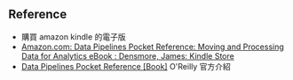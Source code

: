 
## Reference
  * 購買 amazon kindle 的電子版
  * [Amazon.com: Data Pipelines Pocket Reference: Moving and Processing Data for Analytics eBook : Densmore, James: Kindle Store](https://www.amazon.com/Data-Pipelines-Pocket-Reference-Processing-ebook-dp-B08WGSM9CJ/dp/B08WGSM9CJ/ref=mt_other?_encoding=UTF8&me=&qid=1647850843)
  * [Data Pipelines Pocket Reference [Book]](https://www.oreilly.com/library/view/data-pipelines-pocket/9781492087823/) O'Reilly 官方介紹
